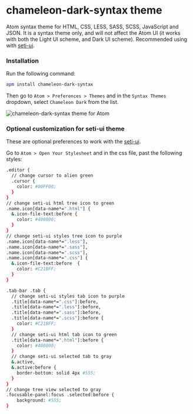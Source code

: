 # chameleon-dark-syntax theme

Atom syntax theme for HTML, CSS, LESS, SASS, SCSS, JavaScript and JSON. It is a syntax theme only, and will not affect the Atom UI (it works with both the Light UI scheme, and Dark UI scheme). Recommended using with <a href="https://github.com/jesseweed/seti-ui">seti-ui</a>.

### Installation

Run the following command:

```sh
apm install chameleon-dark-syntax
```

Then go to `Atom > Preferences > Themes` and in the `Syntax Themes` dropdown, select `Chameleon Dark` from the list.

![chameleon-dark-syntax theme for Atom](http://i.imgur.com/cTYmwsL.jpg)

### Optional customization for seti-ui theme

These are optional preferences to work with the <a href="https://github.com/jesseweed/seti-ui">seti-ui</a>.

Go to `Atom > Open Your Stylesheet` and in the css file, past the following styles:

```sh
.editor {
  // change cursor to alien green
  .cursor {
    color: #00FF00;
  }
}
// change seti-ui html tree icon to green
.name.icon[data-name*=".html"] {
  &.icon-file-text:before {
    color: #408000;
  }
}
// change seti-ui styles tree icon to purple
.name.icon[data-name*=".less"],
.name.icon[data-name*=".sass"],
.name.icon[data-name*=".scss"],
.name.icon[data-name*=".css"] {
  &.icon-file-text:before  {
    color: #C21BFF;
  }
}

.tab-bar .tab {
  // change seti-ui styles tab icon to purple
  .title[data-name*=".css"]:before,
  .title[data-name*=".less"]:before,
  .title[data-name*=".sass"]:before,
  .title[data-name*=".scss"]:before {
    color: #C21BFF;
  }
  // change seti-ui html tab icon to green
  .title[data-name*=".html"]:before {
    color: #408000;
  }
  // change seti-ui selected tab to gray
  &.active,
  &.active:before {
    border-bottom: solid 4px #555;
  }
}
// change tree view selected to gray
.focusable-panel:focus .selected:before {
	background: #555;
}

```

